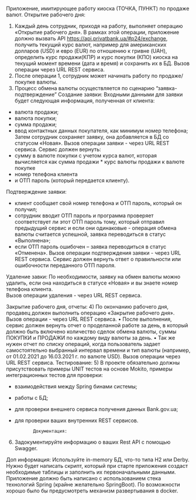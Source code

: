 Приложение, имитирующее работу киоска (ТОЧКА, ПУНКТ) по продаже валют.
Открытие рабочего дня:
1)	Каждый день сотрудник, приходя на работу, выполняет операцию «Открытие рабочего дня».
В рамках этой операции, приложение должно вызвать API https://api.privatbank.ua/#p24/exchange, получить текущий курс валют, например для американских долларов (USD) и евро (EUR) по отношению к гривне (UAH), определить курс продажи(КПР) и курс покупки (КПО) киоска на текущий момент времени (дата и время) и сохранить их в БД.
Вызов операции через URL REST сервиса. 
2)	После операции 1, сотрудник может начинать работу по продаже/покупке валюты. 
3)	Процесс обмена валюты осуществляется по сценарию “заявка-подтверждение”
Создание заявки:
Входными данными для заявки будет следующая информация, полученная от клиента:
- валюта продажи;
- валюта покупки;
- сумма продажи;
- ввод контактных данных покупателя, как минимум номер телефона;
Затем сотрудник сохраняет заявку, она добавляется в БД со статусом «Новая».
Вызов операции заявки - через URL REST сервиса. 
Сервис должен вернуть:
-  сумму в валюте покупки с учетом курса валют, которая вычисляется как 
     	сумма продажи * курс валюты продажи к валюте покупке 
-  номер телефона клиента
-  и ОТП пароль (который передается клиенту).

Подтверждение заявки:   
- клиент сообщает свой номер телефона и ОТП пароль, который он получил;
- сотрудник вводит ОТП пароль и программа проверяет соответствует ли этот ОТП пароль тому, который отправил предыдущий сервис и если они одинаковые - операция обмена валюты считается успешной, заявка переводиться в статус «Выполнена»;
- если ОТП пароль ошибочен – заявка переводиться в статус «Отменена».
Вызов операции подтверждения заявки - через URL REST сервиса. 
Сервис должен вернуть ответ о правильности или ошибочности переданного ОТП пароля.

Удаление завки: 
По необходимости, заявку на обмен валюты можно удалить, если она находиться в статусе «Новая» и вы знаете номер телефона клиента.   
Вызов операции удаления - через URL REST сервиса.

Закрытие рабочего дня, отчеты:
4)	По окончанию рабочего дня, продавец должен выполнить операцию «Закрытие рабочего дня». Вызов операции - через URL REST сервиса.
•	После выполнения, сервис должен вернуть отчет о  проделанной работе за день, в который должно быть включено количество сделок обмена валюты, суммы ПОКУПКИ и ПРОДАЖИ по каждому виду валюты за день.
•	Так же нужен отчет по списку операций, когда пользователь задает самостоятельно 
выбранный интервал времени и тип валюты (например, от 01.02.2021 до 16.03.2021 г. по валюте USD). Вызов операции через URL REST сервиса. 
            Тестирование:
5)	В проекте обязательно должны присутствовать примеры UNIT тестов на основе Mokito, примеры интеграционных тестов для проверки: 
- взаимодействия между Spring бинами системы;
- работы с БД;
- для проверки внешнего сервиса получения данных Bank.gov.ua;
- для проверки ваших внутренних REST сервисов.

             Документация: 
6)	Задокументируйте информацию о ваших Rest API с помощью Swagger.


Доп информация:
Используйте in-memory БД, что-то типа Н2 или Derby. Нужно будет написать скрипт, который при старте приложения создаст необходимые таблицы и заполнить их первоначальными данными. 
Приложение должно быть написано с использованием стека технологий Spring (крайне желательно SpringBoot). 
По возможности хорошо было бы предусмотреть механизм развертывания в docker. 

